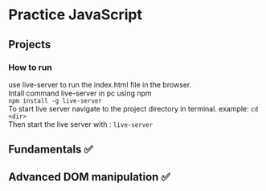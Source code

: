 # Practice JavaScript

## Projects

### How to run

use live-server to run the index.html file in the browser. <br>
Intall command live-server in pc using npm <br>
`npm install -g live-server` <br>
To start live server navigate to the project directory in terminal. example: `cd <dir>` <br>
Then start the live server with : `live-server` <br>

## Fundamentals ✅

## Advanced DOM manipulation ✅
